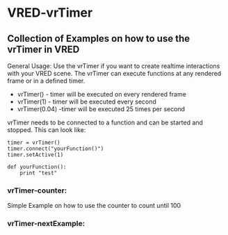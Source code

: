 # VRED-vrTimer
## Collection of Examples on how to use the vrTimer in VRED
General Usage:
Use the vrTimer if you want to create realtime interactions with your VRED scene. 
The vrTimer can execute functions at any rendered frame or in a defined timer.
- vrTimer() - timer will be executed on every rendered frame
- vrTimer(1) - timer will be executed every second
- vrTimer(0.04) -timer will be executed 25 times per second

vrTimer needs to be connected to a function and can be started and stopped.
This can look like:
```
timer = vrTimer()
timer.connect("yourFunction()")
timer.setActive(1)

def yourFunction():
    print "test"
```
### vrTimer-counter:
Simple Example on how to use the counter to count until 100

### vrTimer-nextExample:



